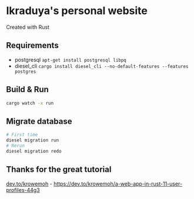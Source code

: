 # Ikraduya's personal website
Created with Rust

## Requirements
- postgresql `apt-get install postgresql libpq`
- diesel_cli `cargo install diesel_cli --no-default-features --features postgres`

## Build & Run
``` bash
cargo watch -x run
```

## Migrate database
``` bash
# First time
diesel migration run
# Rerun
diesel migration redo
```

## Thanks for the great tutorial
[dev.to/krowemoh](https://dev.to/krowemoh) - https://dev.to/krowemoh/a-web-app-in-rust-11-user-profiles-44g3

